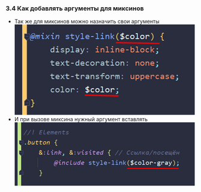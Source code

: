 ### **3.4 Как добавлять аргументы для миксинов**

- Так же для миксинов можно назначить свои аргументы
![](_png/b3f18fa2c66a19427da4685dc1235e0c.png)
- И при вызове миксина нужный аргумент вставлять
![](_png/6e970f7b013e911a4759e74d235c2149.png)